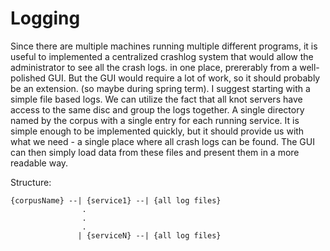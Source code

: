 # Logging

Since there are multiple machines running multiple different programs, it is useful to 
implemented a centralized crashlog system that would allow the administrator to see all the crash logs.
in one place, prererably from a well-polished GUI. But the GUI would require a lot of work, so it should probably be an extension. 
(so maybe during spring term). I suggest starting with a simple file based logs. We can utilize the fact that all knot servers have access to the same disc and group the logs together.
A single directory named by the corpus with a single entry for each running service. It is simple enough to be implemented quickly, but it should provide us with what we need - a single place where all crash logs can be found.  The GUI can then simply load data from these files and present them in a more readable way.

Structure:
```
{corpusName} --| {service1} --| {all log files}
                .
                .
                .
               | {serviceN} --| {all log files}
```
